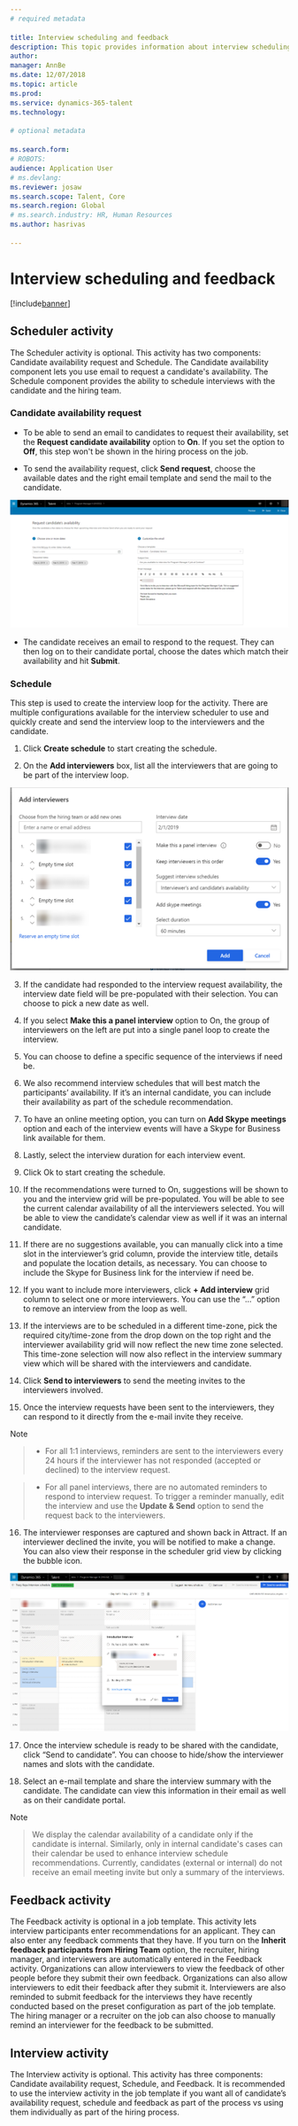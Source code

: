 ```yaml
---
# required metadata

title: Interview scheduling and feedback
description: This topic provides information about interview scheduling and feedback activities in Attract.
author: 
manager: AnnBe
ms.date: 12/07/2018
ms.topic: article
ms.prod: 
ms.service: dynamics-365-talent
ms.technology: 

# optional metadata

ms.search.form: 
# ROBOTS: 
audience: Application User
# ms.devlang: 
ms.reviewer: josaw
ms.search.scope: Talent, Core
ms.search.region: Global
# ms.search.industry: HR, Human Resources
ms.author: hasrivas

---
```



Interview scheduling and feedback
=================================
[!include[banner](../includes/banner.md)]

Scheduler activity
------------------

The Scheduler activity is optional. This activity has two components: Candidate
availability request and Schedule. The Candidate availability component lets you
use email to request a candidate's availability. The Schedule component provides
the ability to schedule interviews with the candidate and the hiring team.

### Candidate availability request

- To be able to send an email to candidates to request their availability, set
the **Request candidate availability** option to **On**. If you set the
option to **Off**, this step won't be shown in the hiring process on the
job.

- To send the availability request, click **Send request**, choose the
available dates and the right email template and send the mail to the candidate.

[![Attract recruiter view to send candidate availability request](./media/scheduler-candidate-request.png)](./media/scheduler-candidate-request.png)

- The candidate receives an email to respond to the request. They can then log
on to their candidate portal, choose the dates which match their availability
and hit **Submit**.

### Schedule

This step is used to create the interview loop for the activity. There are
multiple configurations available for the interview scheduler to use and quickly
create and send the interview loop to the interviewers and the candidate.

1.  Click **Create schedule** to start creating the schedule.

2.  On the **Add interviewers** box, list all the interviewers that are going to
    be part of the interview loop.

[![Attract recruiter view to start scheduling an interview loop](./media/schedule-start-over.png)](./media/schedule-start-over.png)

3.  If the candidate had responded to the interview request availability, the
    interview date field will be pre-populated with their selection. You can
    choose to pick a new date as well.

4.  If you select **Make this a panel interview** option to On, the group of
    interviewers on the left are put into a single panel loop to create the
    interview.

5.  You can choose to define a specific sequence of the interviews if need be.

6.  We also recommend interview schedules that will best match the participants’
    availability. If it’s an internal candidate, you can include their
    availability as part of the schedule recommendation.

7.  To have an online meeting option, you can turn on **Add Skype meetings**
    option and each of the interview events will have a Skype for Business link
    available for them.

8.  Lastly, select the interview duration for each interview event.

9.  Click Ok to start creating the schedule.

10.  If the recommendations were turned to On, suggestions will be shown to you
    and the interview grid will be pre-populated. You will be able to see the
    current calendar availability of all the interviewers selected. You will be
    able to view the candidate’s calendar view as well if it was an internal
    candidate.

11.  If there are no suggestions available, you can manually click into a time
    slot in the interviewer’s grid column, provide the interview title, details
    and populate the location details, as necessary. You can choose to include
    the Skype for Business link for the interview if need be.

12. If you want to include more interviewers, click **+ Add interview** grid
    column to select one or more interviewers. You can use the “…” option to
    remove an interview from the loop as well.
    
13. If the interviews are to be scheduled in a different time-zone, pick the required city/time-zone from the drop down on the top right and the interviewer availability grid will now reflect the new time zone selected. This time-zone selection will now also reflect in the interview summary view which will be shared with the interviewers and candidate. 

14. Click **Send to interviewers** to send the meeting invites to the interviewers
    involved.

15. Once the interview requests have been sent to the interviewers, they can
    respond to it directly from the e-mail invite they receive.

>[!NOTE]

> - For all 1:1 interviews, reminders are sent to the interviewers every 24
hours if the interviewer has not responded (accepted or declined) to the
interview request.

> - For all panel interviews, there are no automated reminders to respond to
interview request. To trigger a reminder manually, edit the interview and use
the **Update & Send** option to send the request back to the interviewers.

16.  The interviewer responses are captured and shown back in Attract. If an
    interviewer declined the invite, you will be notified to make a change. You
    can also view their response in the scheduler grid view by clicking the
    bubble icon.

[![Attract recruiter view of an interviewer's response](./media/schedule-interviewer-response.png)](./media/schedule-interviewer-response.png)

17.  Once the interview schedule is ready to be shared with the candidate, click
    “Send to candidate”. You can choose to hide/show the interviewer names and
    slots with the candidate.

18.  Select an e-mail template and share the interview summary with the
    candidate. The candidate can view this information in their email as well as
    on their candidate portal.
    
>[!NOTE]

> We display the calendar availability of a candidate only if the candidate is internal. Similarly, only in internal candidate's cases can their calendar be used to enhance interview schedule recommendations. Currently, candidates (external or internal) do not receive an email meeting invite but only a summary of the interviews.

Feedback activity
-----------------

The Feedback activity is optional in a job template. This activity lets
interview participants enter recommendations for an applicant. They can also
enter any feedback comments that they have. If you turn on the **Inherit
feedback participants from Hiring Team** option, the recruiter, hiring
manager, and interviewers are automatically entered in the Feedback activity.
Organizations can allow interviewers to view the feedback of other people before
they submit their own feedback. Organizations can also allow interviewers to
edit their feedback after they submit it. Interviewers are also reminded to
submit feedback for the interviews they have recently conducted based on the
preset configuration as part of the job template. The hiring manager or a
recruiter on the job can also choose to manually remind an interviewer for the
feedback to be submitted.

Interview activity
------------------

The Interview activity is optional. This activity has three components:
Candidate availability request, Schedule, and Feedback. It is recommended to use
the interview activity in the job template if you want all of candidate’s
availability request, schedule and feedback as part of the process vs using them
individually as part of the hiring process.
